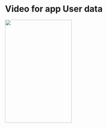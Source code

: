 


<h1 > Video for app User data</h1>
<img src="https://user-images.githubusercontent.com/49654167/110764375-a661e380-825b-11eb-8e25-eda5e379d44c.gif" height= "340" width ="220"/>

